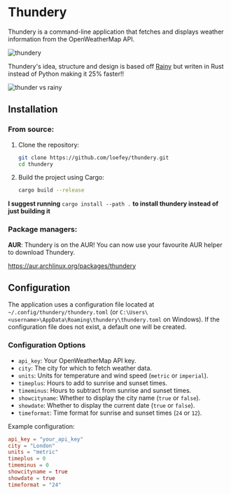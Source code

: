 # Thundery

Thundery is a command-line application that fetches and displays weather information from the OpenWeatherMap API.

![thundery](https://pub-772556e86c514a789d81677bd605749d.r2.dev/thundery.jpg)

Thundery's idea, structure and design is based off [Rainy](https://github.com/liveslol/rainy) but writen in Rust instead of Python making it 25% faster!!

![thunder vs rainy](https://pub-772556e86c514a789d81677bd605749d.r2.dev/thunderyandrainy.jpg)

## Installation

### From source:

1. Clone the repository:

   ```sh
   git clone https://github.com/loefey/thundery.git
   cd thundery
   ```

2. Build the project using Cargo:
   ```sh
   cargo build --release
   ```
**I suggest running** `cargo install --path .` **to install thundery instead of just building it**

### Package managers:

**AUR**:
Thundery is on the AUR! You can now use your favourite AUR helper to download Thundery.

https://aur.archlinux.org/packages/thundery

## Configuration

The application uses a configuration file located at `~/.config/thundery/thundery.toml` (or `C:\Users\<username>\AppData\Roaming\thundery\thundery.toml` on Windows). If the configuration file does not exist, a default one will be created.

### Configuration Options

- `api_key`: Your OpenWeatherMap API key.
- `city`: The city for which to fetch weather data.
- `units`: Units for temperature and wind speed (`metric` or `imperial`).
- `timeplus`: Hours to add to sunrise and sunset times.
- `timeminus`: Hours to subtract from sunrise and sunset times.
- `showcityname`: Whether to display the city name (`true` or `false`).
- `showdate`: Whether to display the current date (`true` or `false`).
- `timeformat`: Time format for sunrise and sunset times (`24` or `12`).

Example configuration:

```toml
api_key = "your_api_key"
city = "London"
units = "metric"
timeplus = 0
timeminus = 0
showcityname = true
showdate = true
timeformat = "24"
```

